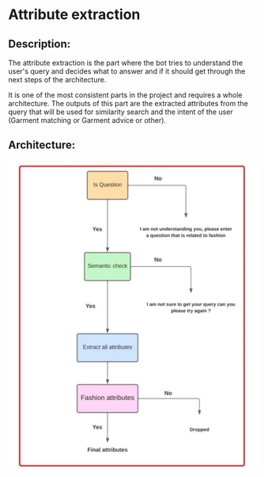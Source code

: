 # Attribute extraction

## Description:
The attribute extraction is the part where the bot tries to understand the user's query and decides what to answer and if it should get through the next steps of the architecture.

It is one of the most consistent parts in the project and requires a whole architecture. The outputs of this part are the extracted attributes from the query that will be used for similarity search and the intent of the user (Garment matching or Garment advice or other).


## Architecture:
![alt text](https://github.com/rasta-nitzsche/Conversational-AI-a-chat-bot-for-fashion-suggestion-/blob/main/Attr_extraction.JPG)
